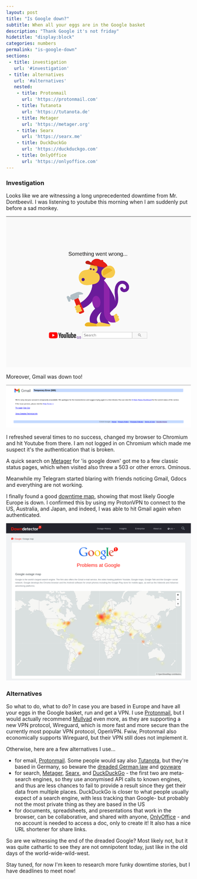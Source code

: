 ```yaml
---
layout: post
title: "Is Google down?"
subtitle: When all your eggs are in the Google basket
description: "Thank Google it's not friday"
hidetitle: "display:block"
categories: numbers
permalink: "is-google-down"
sections:
 - title: investigation
   url: '#investigation'
 - title: alternatives
   url: '#alternatives'
   nested:
    - title: Protonmail
      url: 'https://protonmail.com'
    - title: Tutanota
      url: 'https://tutanota.de'
    - title: Metager
      url: 'https://metager.org'
    - title: Searx
      url: 'https://searx.me'
    - title: DuckDuckGo
      url: 'https://duckduckgo.com'
    - title: OnlyOffice
      url: 'https://onlyoffice.com'
---
```


### Investigation
Looks like we are witnessing a long unprecedented downtime from Mr. Dontbeevil. I was listening to youtube this morning when I am suddenly put before a sad monkey.

![](assets/img/posts/sad-monkey.png)

Moreover, Gmail was down too!

![](assets/img/posts/gmail-down.png)

I refreshed several times to no success, changed my browser to Chromium and hit Youtube from there. I am not logged in on Chromium which made me suspect it's the authentication that is broken.

A quick search on [Metager](https://metager.org/) for 'is google down' got me to a few classic status pages, which when visited also threw a 503 or other errors. Ominous.

Meanwhile my Telegram started blaring with friends noticing Gmail, Gdocs and everything are not working.

I finally found a good [downtime map](https://downdetector.com/status/google/map/), showing that most likely Google Europe is down. I confirmed this by using my ProtonVPN to connect to the US, Australia, and Japan, and indeed, I was able to hit Gmail again when authenticated.

![](assets/img/posts/down-detector.png)

### Alternatives

So what to do, what to do? In case you are based in Europe and have all your eggs in the Google basket, run and get a VPN. I use [Protonmail](https://protonmail.com), but I would actually recommend [Mullvad](https://mullvad.net/) even more, as they are supporting a new VPN protocol, Wireguard, which is more fast and more secure than the currently most popular VPN protocol, OpenVPN. Fwiw, Protonmail also economically supports Wireguard, but their VPN still does not implement it.

Otherwise, here are a few alternatives I use...

* for email, [Protonmail](https://protonmail.com). Some people would say also [Tutanota](https://tutanota.de), but they're based in Germany, so beware the [dreaded German law](https://news.ycombinator.com/item?id=25337507) and [govware](https://en.wikipedia.org/wiki/Chaos_Computer_Club#Staatstrojaner_affair)
* for search, [Metager](https://metager.org/), [Searx](https://searx.me), and [DuckDuckGo](https://duckduckgo.com) - the first two are meta-search engines, so they use anonymised API calls to known engines, and thus are less chances to fail to provide a result since they get their data from multiple places. DuckDuckGo is closer to what people usually expect of a search engine, with less tracking than Google- but probably not the most private thing as they are based in the US
* for documents, spreadsheets, and presentations that work in the browser, can be collaborative, and shared with anyone, [OnlyOffice](https://onlyoffice.com) - and no account is needed to access a doc, only to create it! It also has a nice URL shortener for share links.

So are we witnessing the end of the dreaded Google? Most likely not, but it was quite cathartic to see they are not omnipotent today, just like in the old days of the world-wide-wild-west.

Stay tuned, for now I'm keen to research more funky downtime stories, but I have deadlines to meet now!
